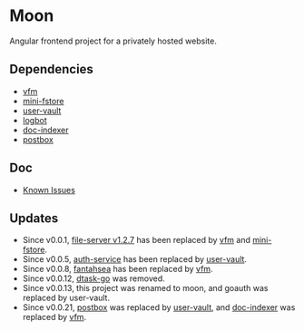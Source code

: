 # Moon 

Angular frontend project for a privately hosted website.

## Dependencies

- [vfm](https://github.com/CurtisNewbie/vfm)
- [mini-fstore](https://github.com/CurtisNewbie/mini-fstore)
- [user-vault](https://github.com/CurtisNewbie/user-vault)
- [logbot](https://github.com/CurtisNewbie/logbot)
- [doc-indexer](https://github.com/CurtisNewbie/doc-indexer)
- [postbox](https://github.com/CurtisNewbie/postbox)

## Doc

- [Known Issues](./doc/issues.md)

## Updates

- Since v0.0.1, [file-server v1.2.7](https://github.com/CurtisNewbie/file-server/tree/v1.2.7) has been replaced by [vfm](https://github.com/curtisnewbie/vfm) and [mini-fstore](https://github.com/curtisnewbie/mini-fstore).
- Since v0.0.5, [auth-service](https://github.com/CurtisNewbie/auth-service) has been replaced by [user-vault](https://github.com/curtisnewbie/user-vault).
- Since v0.0.8, [fantahsea](https://github.com/curtisnewbie/fantahsea) has been replaced by [vfm](https://github.com/curtisnewbie/vfm).
- Since v0.0.12, [dtask-go](https://github.com/curtisnewbie/dtask-go) was removed.
- Since v0.0.13, this project was renamed to moon, and goauth was replaced by user-vault.
- Since v0.0.21, [postbox](https://github.com/curtisnewbie/postbox) was replaced by [user-vault](https://github.com/curtisnewbie/user-vault), and [doc-indexer](https://github.com/curtisnewbie/doc-indexer) was replaced by [vfm](https://github.com/curtisnewbie/vfm).
